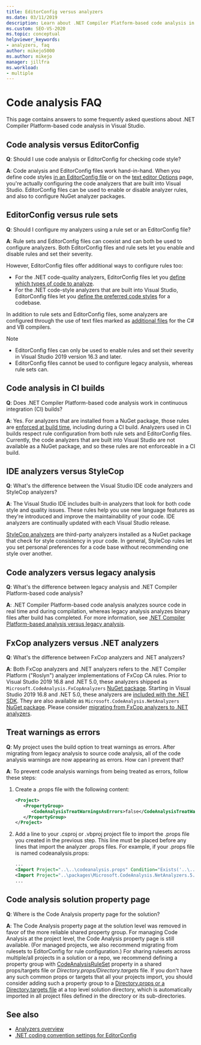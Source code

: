 ```yaml
---
title: EditorConfig versus analyzers
ms.date: 03/11/2019
description: Learn about .NET Compiler Platform-based code analysis in Visual Studio. See answers to questions about EditorConfig files, rule sets, and other topics.
ms.custom: SEO-VS-2020
ms.topic: conceptual
helpviewer_keywords:
- analyzers, faq
author: mikejo5000
ms.author: mikejo
manager: jillfra
ms.workload:
- multiple
---
```

# Code analysis FAQ

This page contains answers to some frequently asked questions about .NET Compiler Platform-based code analysis in Visual Studio.

## Code analysis versus EditorConfig

**Q**: Should I use code analysis or EditorConfig for checking code style?

**A**: Code analysis and EditorConfig files work hand-in-hand. When you define code styles [in an EditorConfig file](/dotnet/fundamentals/code-analysis/code-style-rule-options) or on the [text editor Options](../ide/code-styles-and-code-cleanup.md) page, you're actually configuring the code analyzers that are built into Visual Studio. EditorConfig files can be used to enable or disable analyzer rules, and also to configure NuGet analyzer packages.

## EditorConfig versus rule sets

**Q**: Should I configure my analyzers using a rule set or an EditorConfig file?

**A**: Rule sets and EditorConfig files can coexist and can both be used to configure analyzers. Both EditorConfig files and rule sets let you enable and disable rules and set their severity.

However, EditorConfig files offer additional ways to configure rules too:

- For the .NET code-quality analyzers, EditorConfig files let you [define which types of code to analyze](/dotnet/fundamentals/code-analysis/code-quality-rule-options).
- For the .NET code-style analyzers that are built into Visual Studio, EditorConfig files let you [define the preferred code styles](/dotnet/fundamentals/code-analysis/code-style-rule-options) for a codebase.

In addition to rule sets and EditorConfig files, some analyzers are configured through the use of text files marked as [additional files](../ide/build-actions.md#build-action-values) for the C# and VB compilers.

> [!NOTE]
> - EditorConfig files can only be used to enable rules and set their severity in Visual Studio 2019 version 16.3 and later.
> - EditorConfig files cannot be used to configure legacy analysis, whereas rule sets can.

## Code analysis in CI builds

**Q**: Does .NET Compiler Platform-based code analysis work in continuous integration (CI) builds?

**A**: Yes. For analyzers that are installed from a NuGet package, those rules are [enforced at build time](roslyn-analyzers-overview.md#build-errors), including during a CI build. Analyzers used in CI builds respect rule configuration from both rule sets and EditorConfig files. Currently, the code analyzers that are built into Visual Studio are not available as a NuGet package, and so these rules are not enforceable in a CI build.

## IDE analyzers versus StyleCop

**Q**: What's the difference between the Visual Studio IDE code analyzers and StyleCop analyzers?

**A**: The Visual Studio IDE includes built-in analyzers that look for both code style and quality issues. These rules help you use new language features as they're introduced and improve the maintainability of your code. IDE analyzers are continually updated with each Visual Studio release.

[StyleCop analyzers](https://github.com/DotNetAnalyzers/StyleCopAnalyzers) are third-party analyzers installed as a NuGet package that check for style consistency in your code. In general, StyleCop rules let you set personal preferences for a code base without recommending one style over another.

## Code analyzers versus legacy analysis

**Q**: What's the difference between legacy analysis and .NET Compiler Platform-based code analysis?

**A**: .NET Compiler Platform-based code analysis analyzes source code in real time and during compilation, whereas legacy analysis analyzes binary files after build has completed. For more information, see [.NET Compiler Platform-based analysis versus legacy analysis](../code-quality/net-analyzers-faq.md#whats-the-difference-between-legacy-fxcop-and-net-analyzers).

## FxCop analyzers versus .NET analyzers

**Q**: What's the difference between FxCop analyzers and .NET analyzers?

**A**: Both FxCop analyzers and .NET analyzers refers to the .NET Compiler Platform ("Roslyn") analyzer implementations of FxCop CA rules. Prior to Visual Studio 2019 16.8 and .NET 5.0, these analyzers shipped as `Microsoft.CodeAnalysis.FxCopAnalyzers` [NuGet package](https://www.nuget.org/packages/Microsoft.CodeAnalysis.FxCopAnalyzers). Starting in Visual Studio 2019 16.8 and .NET 5.0, these analyzers are [included with the .NET SDK](/dotnet/fundamentals/code-analysis/overview). They are also available as `Microsoft.CodeAnalysis.NetAnalyzers` [NuGet package](https://www.nuget.org/packages/Microsoft.CodeAnalysis.NetAnalyzers). Please consider [migrating from FxCop analyzers to .NET analyzers](migrate-from-fxcop-analyzers-to-net-analyzers.md).

## Treat warnings as errors

**Q**: My project uses the build option to treat warnings as errors. After migrating from legacy analysis to source code analysis, all of the code analysis warnings are now appearing as errors. How can I prevent that?

**A**: To prevent code analysis warnings from being treated as errors, follow these steps:

  1. Create a .props file with the following content:

     ```xml
     <Project>
        <PropertyGroup>
           <CodeAnalysisTreatWarningsAsErrors>false</CodeAnalysisTreatWarningsAsErrors>
        </PropertyGroup>
     </Project>
     ```

  2. Add a line to your .csproj or .vbproj project file to import the .props file you created in the previous step. This line must be placed before any lines that import the analyzer .props files. For example, if your .props file is named codeanalysis.props:

     ```xml
     ...
     <Import Project="..\..\codeanalysis.props" Condition="Exists('..\..\codeanalysis.props')" />
     <Import Project="..\packages\Microsoft.CodeAnalysis.NetAnalyzers.5.0.0\build\Microsoft.CodeAnalysis.NetAnalyzers.props" Condition="Exists('..\packages\Microsoft.CodeAnalysis.NetAnalyzers.5.0.0\build\Microsoft.CodeAnalysis.NetAnalyzers.props')" />
     ...
     ```

## Code analysis solution property page

**Q**: Where is the Code Analysis property page for the solution?

**A**: The Code Analysis property page at the solution level was removed in favor of the more reliable shared property group. For managing Code Analysis at the project level, the Code Analysis property page is still available. (For managed projects, we also recommend migrating from rulesets to EditorConfig for rule configuration.)  For sharing rulesets across multiple/all projects in a solution or a repo, we recommend defining a property group with [CodeAnalysisRuleSet](../code-quality/using-rule-sets-to-group-code-analysis-rules.md#specify-a-rule-set-for-a-project) property in a shared props/targets file or *Directory.props/Directory.targets* file. If you don't have any such common props or targets that all your projects import, you should consider adding such a property group to a [Directory.props or a Directory.targets file](../msbuild/customize-your-build.md) at a top level solution directory, which is automatically imported in all project files defined in the directory or its sub-directories.

## See also

- [Analyzers overview](roslyn-analyzers-overview.md)
- [.NET coding convention settings for EditorConfig](/dotnet/fundamentals/code-analysis/code-style-rule-options)